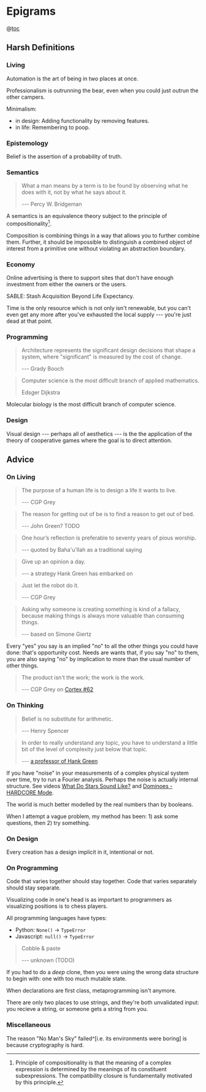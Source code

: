 # Epigrams

@[toc](Contents)

## Harsh Definitions

### Living

Automation is the art of being in two places at once.

Professionalism is outrunning the bear, even when you could just outrun the other campers.

Minimalism:
  * in design: Adding functionality by removing features.
  * in life: Remembering to poop.

### Epistemology

Belief is the assertion of a probability of truth.

### Semantics

> What a man means by a term is to be found by observing what he does with it, not by what he says about it.
>
> --- Percy W. Bridgeman

A semantics is an equivalence theory subject to the principle of compositionality[^compositionality].

[^compositionality]: Principle of compositionality is that the meaning of a complex expression is determined by the meanings of its constituent subexpressions.
The compatibility closure is fundamentally motivated by this principle.

Composition is combining things in a way that allows you to further combine them.
Further, it should be impossible to distinguish a combined object of interest from a primitive one without violating an abstraction boundary.


### Economy

Online advertising is there to support sites that don't have enough investment from either the owners or the users.

SABLE: Stash Acquisition Beyond Life Expectancy.

Time is the only resource which is not only isn't renewable, but you can't even get any more after you've exhausted the local supply --- you're just dead at that point.

### Programming

> Architecture represents the significant design decisions that shape a system, where "significant" is measured by the cost of change.
>
> --- Grady Booch

> Computer science is the most difficult branch of applied mathematics.
>
> Edsger Dijkstra

Molecular biology is the most difficult branch of computer science.

### Design

Visual design --- perhaps all of aesthetics --- is the the application of the theory of cooperative games where the goal is to direct attention.

## Advice

### On Living

> The purpose of a human life is to design a life it wants to live.
>
> --- CGP Grey

> The reason for getting out of be is to find a reason to get out of bed.
>
> --- John Green? TODO

> One hour’s reflection is preferable to seventy years of pious worship.
>
> --- quoted by Baha'u'llah as a traditional saying

> Give up an opinion a day.
>
> --- a strategy Hank Green has embarked on

> Just let the robot do it.
>
> --- CGP Grey

> Asking why someone is creating something is kind of a fallacy, because making things is always more valuable than consuming things.
>
> --- based on Simone Giertz

Every "yes" you say is an implied "no" to all the other things you could have done: that's opportunity cost.
Needs are wants that, if you say "no" to them, you are also saying "no" by implication to more than the usual number of other things.

> The product isn't the work; the work is the work.
>
> --- CGP Grey on [Cortex #62](https://www.relay.fm/cortex/62)

### On Thinking

> Belief is no substitute for arithmetic.
>
> --- Henry Spencer

> In order to really understand any topic, you have to understand a little bit of the level of complexity just below that topic.
>
>--- [a professor of Hank Green](https://www.youtube.com/watch?v=QnQe0xW_JY4&t=89s)

If you have "noise" in your measurements of a complex physical system over time, try to run a Fourier analysis.
Perhaps the noise is actually internal structure.
See videos [What Do Stars Sound Like?](https://www.youtube.com/watch?v=TbWyuJYybMA) and [Dominoes - HARDCORE Mode](https://www.youtube.com/watch?v=9hPIobthvHg).

The world is much better modelled by the real numbers than by booleans.

When I attempt a vague problem, my method has been: 1) ask some questions, then 2) try something.

### On Design

Every creation has a design implicit in it, intentional or not.

### On Programming

Code that varies together should stay together.
Code that varies separately should stay separate.

Visualizing code in one's head is as important to programmers as visualizing positions is to chess players.

All programming languages have types:
  * Python: `None()` → `TypeError`
  * Javascript: `null()` → `TypeError`

> Cobble & paste
>
> --- unknown (TODO)

If you had to do a _deep_ clone, then you were using the wrong data structure to begin with: one with too much mutable state.

When declarations are first class, metaprogramming isn't anymore.

There are only two places to use strings, and they're both unvalidated input:
you recieve a string, or
someone gets a string from you.

### Miscellaneous

The reason "No Man's Sky" failed^[i.e. its environments were boring] is because cryptography is hard.
